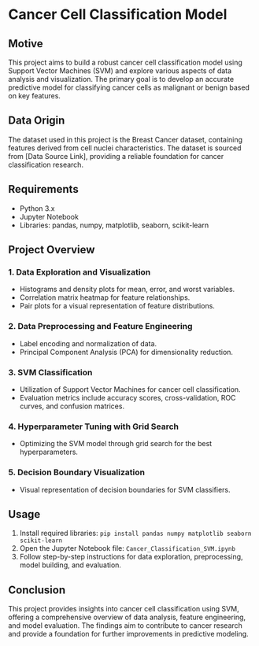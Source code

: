 # Cancer Cell Classification Model

## Motive
This project aims to build a robust cancer cell classification model using Support Vector Machines (SVM) and explore various aspects of data analysis and visualization. The primary goal is to develop an accurate predictive model for classifying cancer cells as malignant or benign based on key features.

## Data Origin
The dataset used in this project is the Breast Cancer dataset, containing features derived from cell nuclei characteristics. The dataset is sourced from [Data Source Link], providing a reliable foundation for cancer classification research.

## Requirements
- Python 3.x
- Jupyter Notebook
- Libraries: pandas, numpy, matplotlib, seaborn, scikit-learn

## Project Overview

### 1. Data Exploration and Visualization
- Histograms and density plots for mean, error, and worst variables.
- Correlation matrix heatmap for feature relationships.
- Pair plots for a visual representation of feature distributions.

### 2. Data Preprocessing and Feature Engineering
- Label encoding and normalization of data.
- Principal Component Analysis (PCA) for dimensionality reduction.

### 3. SVM Classification
- Utilization of Support Vector Machines for cancer cell classification.
- Evaluation metrics include accuracy scores, cross-validation, ROC curves, and confusion matrices.

### 4. Hyperparameter Tuning with Grid Search
- Optimizing the SVM model through grid search for the best hyperparameters.

### 5. Decision Boundary Visualization
- Visual representation of decision boundaries for SVM classifiers.

## Usage
1. Install required libraries: `pip install pandas numpy matplotlib seaborn scikit-learn`
2. Open the Jupyter Notebook file: `Cancer_Classification_SVM.ipynb`
3. Follow step-by-step instructions for data exploration, preprocessing, model building, and evaluation.

## Conclusion
This project provides insights into cancer cell classification using SVM, offering a comprehensive overview of data analysis, feature engineering, and model evaluation. The findings aim to contribute to cancer research and provide a foundation for further improvements in predictive modeling.
